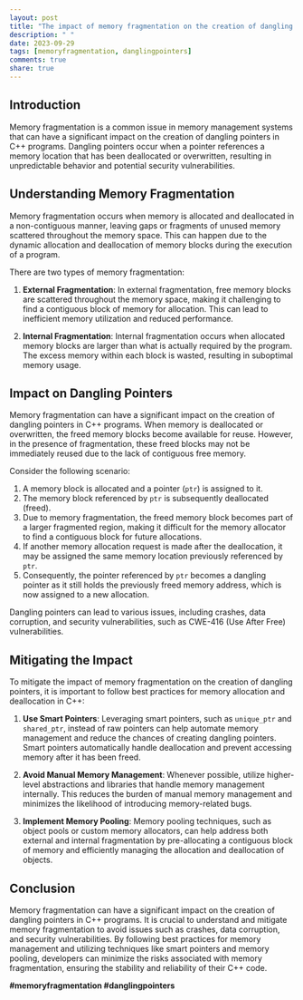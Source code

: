 ```yaml
---
layout: post
title: "The impact of memory fragmentation on the creation of dangling pointers in C++"
description: " "
date: 2023-09-29
tags: [memoryfragmentation, danglingpointers]
comments: true
share: true
---
```


## Introduction

Memory fragmentation is a common issue in memory management systems that can have a significant impact on the creation of dangling pointers in C++ programs. Dangling pointers occur when a pointer references a memory location that has been deallocated or overwritten, resulting in unpredictable behavior and potential security vulnerabilities.

## Understanding Memory Fragmentation

Memory fragmentation occurs when memory is allocated and deallocated in a non-contiguous manner, leaving gaps or fragments of unused memory scattered throughout the memory space. This can happen due to the dynamic allocation and deallocation of memory blocks during the execution of a program.

There are two types of memory fragmentation:

1. **External Fragmentation**: In external fragmentation, free memory blocks are scattered throughout the memory space, making it challenging to find a contiguous block of memory for allocation. This can lead to inefficient memory utilization and reduced performance.

2. **Internal Fragmentation**: Internal fragmentation occurs when allocated memory blocks are larger than what is actually required by the program. The excess memory within each block is wasted, resulting in suboptimal memory usage.

## Impact on Dangling Pointers

Memory fragmentation can have a significant impact on the creation of dangling pointers in C++ programs. When memory is deallocated or overwritten, the freed memory blocks become available for reuse. However, in the presence of fragmentation, these freed blocks may not be immediately reused due to the lack of contiguous free memory.

Consider the following scenario:

1. A memory block is allocated and a pointer (`ptr`) is assigned to it.
2. The memory block referenced by `ptr` is subsequently deallocated (freed).
3. Due to memory fragmentation, the freed memory block becomes part of a larger fragmented region, making it difficult for the memory allocator to find a contiguous block for future allocations.
4. If another memory allocation request is made after the deallocation, it may be assigned the same memory location previously referenced by `ptr`.
5. Consequently, the pointer referenced by `ptr` becomes a dangling pointer as it still holds the previously freed memory address, which is now assigned to a new allocation.

Dangling pointers can lead to various issues, including crashes, data corruption, and security vulnerabilities, such as CWE-416 (Use After Free) vulnerabilities.

## Mitigating the Impact

To mitigate the impact of memory fragmentation on the creation of dangling pointers, it is important to follow best practices for memory allocation and deallocation in C++:

1. **Use Smart Pointers**: Leveraging smart pointers, such as `unique_ptr` and `shared_ptr`, instead of raw pointers can help automate memory management and reduce the chances of creating dangling pointers. Smart pointers automatically handle deallocation and prevent accessing memory after it has been freed.

2. **Avoid Manual Memory Management**: Whenever possible, utilize higher-level abstractions and libraries that handle memory management internally. This reduces the burden of manual memory management and minimizes the likelihood of introducing memory-related bugs.

3. **Implement Memory Pooling**: Memory pooling techniques, such as object pools or custom memory allocators, can help address both external and internal fragmentation by pre-allocating a contiguous block of memory and efficiently managing the allocation and deallocation of objects.

## Conclusion

Memory fragmentation can have a significant impact on the creation of dangling pointers in C++ programs. It is crucial to understand and mitigate memory fragmentation to avoid issues such as crashes, data corruption, and security vulnerabilities. By following best practices for memory management and utilizing techniques like smart pointers and memory pooling, developers can minimize the risks associated with memory fragmentation, ensuring the stability and reliability of their C++ code.

**#memoryfragmentation #danglingpointers**